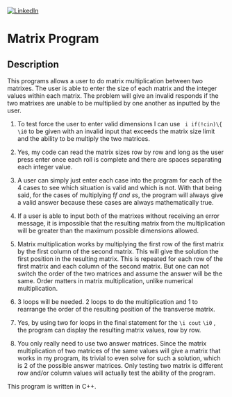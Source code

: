 [![LinkedIn][linkedin-shield]][linkedin-url-Bucsa]

# Matrix Program

## Description 

This programs allows a user to do matrix multiplication between two matrixes. The user is able to enter the size of each matrix and the integer values within each matrix. The problem will give an invalid responds if the two matrixes are unable to be multiplied by one another as inputted by the user.

1. To test force  the user to enter valid dimensions I can use 
``` i if(!cin)\{```
``` \i0 ```  to be given with an invalid input that exceeds the matrix size limit and the ability to be multiply the two matrices.

2.  Yes, my code can read the matrix sizes row by row and long as the user press enter once each roll is complete and there are spaces separating each integer value.
   
3. A user can simply just enter each case into the program for each of the 4 cases to see which situation is valid and which is not. With that being said, for the cases of multiplying f*f and s*s, the program will always give a valid answer because these cases are always mathematically true.

4. If a user is able to input both of the matrixes without receiving an error message, it is impossible that the resulting matrix from the multiplication will be greater than the maximum possible dimensions allowed.
   
5. Matrix multiplication works by multiplying the first row of the first matrix by the first column of the second matrix. This will give the solution the first position in the resulting matrix. This is repeated for each row of the first matrix and each column of the second matrix. But one can not switch the order of the two matrices and assume the answer will be the same. Order matters in matrix multiplication, unlike numerical multiplication.
   
6. 3 loops will be needed. 2 loops to do the multiplication and 1 to rearrange the order of the resulting position of the transverse matrix.
   
7.  Yes, by using two for loops in the final statement for the 
``` \i cout ```
``` \i0 ``` , the program can display the resulting matrix values, row by row.

1. You only really need to use two answer matrices. Since the matrix multiplication of two matrices of the same values will give a matrix that works in my program, its trivial to even solve for such a solution, which is 2 of the possible answer matrices. Only testing two matrix is different row and/or column values will actually test the ability of the program. 
   
This program is written in C++.


[linkedin-shield]: https://img.shields.io/badge/-LinkedIn-black.svg?style=for-the-badge&logo=linkedin&colorB=555
[linkedin-url-Bucsa]: https://www.linkedin.com/in/justin-bucsa